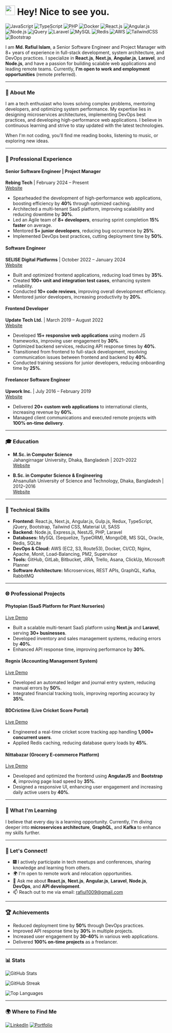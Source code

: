 <h1><img src="https://emojis.slackmojis.com/emojis/images/1531849430/4246/blob-sunglasses.gif?1531849430" width="30"/> Hey! Nice to see you.</h1>

![JavaScript](https://img.shields.io/badge/JavaScript-F7DF1E?style=flat-square&logo=javascript&logoColor=black)
![TypeScript](https://img.shields.io/badge/TypeScript-007ACC?style=flat-square&logo=typescript&logoColor=white)
![PHP](https://img.shields.io/badge/PHP-777BB4?style=flat-square&logo=php&logoColor=white)
![Docker](https://img.shields.io/badge/Docker-0CC1F3?style=flat-square&logo=docker&logoColor=white)
![React.js](https://img.shields.io/badge/React.js-0081CB?style=flat-square&logo=react&logoColor=61DAFB)
![Angular.js](https://img.shields.io/badge/Angular.js-DD0031?style=flat-square&logo=angular&logoColor=white)
![Node.js](https://img.shields.io/badge/Node.js-43853D?style=flat-square&logo=node.js&logoColor=white)
![jQuery](https://img.shields.io/badge/jQuery-0769AD?style=flat-square&logo=jquery&logoColor=white)
![Laravel](https://img.shields.io/badge/Laravel-FF2D20?style=flat-square&logo=laravel&logoColor=white)
![MySQL](https://img.shields.io/badge/MySQL-005C84?style=flat-square&logo=mysql&logoColor=white)
![Redis](https://img.shields.io/badge/redis-%23DD0031.svg?&style=flat-square&logo=redis&logoColor=white)
![AWS](https://img.shields.io/badge/AWS-%23FF9900.svg?&style=flat-square&logo=amazon-aws&logoColor=white)
![TailwindCSS](https://img.shields.io/badge/Tailwind_CSS-38B2AC?style=flat-square&logo=tailwind-css&logoColor=white)
![Bootstrap](https://img.shields.io/badge/Bootstrap-563D7C?style=flat-square&logo=bootstrap&logoColor=white)

I am **Md. Rafiul Islam**, a Senior Software Engineer and Project Manager with 8+ years of experience in full-stack development, system architecture, and DevOps practices. I specialize in **React.js**, **Next.js**, **Angular.js**, **Laravel**, and **Node.js**, and have a passion for building scalable web applications and leading remote teams. Currently, **I'm open to work and employment opportunities** (remote preferred).

---

### 🌟 About Me

I am a tech enthusiast who loves solving complex problems, mentoring developers, and optimizing system performance. My expertise lies in designing microservices architectures, implementing DevOps best practices, and developing high-performance web applications. I believe in continuous learning and strive to stay updated with the latest technologies.

When I'm not coding, you'll find me reading books, listening to music, or exploring new ideas.

---

### 💼 Professional Experience

#### **Senior Software Engineer | Project Manager**
**Rebing Tech** | February 2024 – Present  
[Website](https://rebingtech.com)  
- Spearheaded the development of high-performance web applications, boosting efficiency by **40%** through optimized caching.
- Architected a multi-tenant SaaS platform, improving scalability and reducing downtime by **30%**.
- Led an Agile team of **8+ developers**, ensuring sprint completion **15% faster** on average.
- Mentored **5+ junior developers**, reducing bug occurrence by **25%**.
- Implemented DevOps best practices, cutting deployment time by **50%**.

#### **Software Engineer**
**SELISE Digital Platforms** | October 2022 – January 2024  
[Website](https://selisegroup.com)  
- Built and optimized frontend applications, reducing load times by **35%**.
- Created **100+ unit and integration test cases**, enhancing system reliability.
- Conducted **10+ code reviews**, improving overall development efficiency.
- Mentored junior developers, increasing productivity by **20%**.

#### **Frontend Developer**
**Update Tech Ltd.** | March 2019 – August 2022  
[Website](https://updatetechltd.com)  
- Developed **15+ responsive web applications** using modern JS frameworks, improving user engagement by **30%**.
- Optimized backend services, reducing API response times by **40%**.
- Transitioned from frontend to full-stack development, resolving communication issues between frontend and backend by **40%**.
- Conducted training sessions for junior developers, reducing onboarding time by **25%**.

#### **Freelancer Software Engineer**
**Upwork Inc.** | July 2016 – February 2019  
[Website](https://www.upwork.com)  
- Delivered **20+ custom web applications** to international clients, increasing revenue by **60%**.
- Managed client communications and executed remote projects with **100% on-time delivery**.

---

### 🎓 Education

- **M.Sc. in Computer Science**  
  Jahangirnagar University, Dhaka, Bangladesh | 2021–2022  
  [Website](https://juniv.edu)

- **B.Sc. in Computer Science & Engineering**  
  Ahsanullah University of Science and Technology, Dhaka, Bangladesh | 2012–2016  
  [Website](https://aust.edu)

---

### 🔧 Technical Skills

- **Frontend:** React.js, Next.js, Angular.js, Gulp.js, Redux, TypeScript, jQuery, Bootstrap, Tailwind CSS, Material UI, SASS  
- **Backend:** Node.js, Express.js, NestJS, PHP, Laravel  
- **Databases:** MySQL (Sequelize, TypeORM), MongoDB, MS SQL, Oracle, Redis, SQLite  
- **DevOps & Cloud:** AWS (EC2, S3, Route53), Docker, CI/CD, Nginx, Apache, Monit, Load-Balancing, PM2, Supervisor  
- **Tools:** GitHub, GitLab, Bitbucket, JIRA, Trello, Asana, ClickUp, Microsoft Planner  
- **Software Architecture:** Microservices, REST APIs, GraphQL, Kafka, RabbitMQ  

---

### 🌐 Professional Projects

#### **Phytopian (SaaS Platform for Plant Nurseries)**  
[Live Demo](https://app.phytopian.com/)  
- Built a scalable multi-tenant SaaS platform using **Next.js** and **Laravel**, serving **30+ businesses**.
- Developed inventory and sales management systems, reducing errors by **40%**.
- Enhanced API response time, improving performance by **30%**.

#### **Regnix (Accounting Management System)**  
[Live Demo](https://test-regnix.rebingtest.com/)  
- Developed an automated ledger and journal entry system, reducing manual errors by **50%**.
- Integrated financial tracking tools, improving reporting accuracy by **35%**.

#### **BDCrictime (Live Cricket Score Portal)**  
[Live Demo](https://bdcrictime.com/)  
- Engineered a real-time cricket score tracking app handling **1,000+ concurrent users**.
- Applied Redis caching, reducing database query loads by **45%**.

#### **Nittabazar (Grocery E-commerce Platform)**  
[Live Demo](https://nittabazar.com/)  
- Developed and optimized the frontend using **AngularJS** and **Bootstrap 4**, improving page load speed by **35%**.
- Designed a responsive UI, enhancing user engagement and increasing daily active users by **40%**.

---

### 🌱 What I'm Learning

I believe that every day is a learning opportunity. Currently, I'm diving deeper into **microservices architecture**, **GraphQL**, and **Kafka** to enhance my skills further.

---

### 👥 Let's Connect!

- :fireworks: I actively participate in tech meetups and conferences, sharing knowledge and learning from others.
- 🌍 I'm open to remote work and relocation opportunities.
- 💬 Ask me about **React.js**, **Next.js**, **Angular.js**, **Laravel**, **Node.js**, **DevOps**, and **API development**.
- 📫 Reach out to me via email: [rafiul1009@gmail.com](mailto:rafiul1009@gmail.com)

---

### 🏆 Achievements

- Reduced deployment time by **50%** through DevOps practices.
- Improved API response time by **30%** in multiple projects.
- Increased user engagement by **30-40%** in various web applications.
- Delivered **100% on-time projects** as a freelancer.

---

### 📊 Stats

![GitHub Stats](https://github-readme-stats.vercel.app/api?username=md-rafiul-islam&theme=dracula&show_icons=true&hide_border=true&count_private=true)

![GitHub Streak](https://github-readme-streak-stats.herokuapp.com/?user=md-rafiul-islam&theme=dracula&hide_border=true)

![Top Languages](https://github-readme-stats.vercel.app/api/top-langs/?username=md-rafiul-islam&theme=dracula&show_icons=true&hide_border=true&layout=compact)

---

### 🌍 Where to Find Me

[![LinkedIn](https://img.shields.io/badge/LinkedIn-0077B5?style=flat-square&logo=linkedin&logoColor=white)](https://www.linkedin.com/in/md-rafiul-islam) 
[![Portfolio](https://img.shields.io/badge/Portfolio-000000?style=flat-square&logo=portfolio&logoColor=white)](https://www.rafiulislam.com)